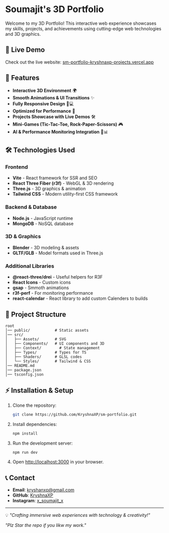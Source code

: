 # Soumajit's 3D Portfolio

Welcome to my 3D Portfolio! This interactive web experience showcases my skills, projects, and achievements using cutting-edge web technologies and 3D graphics.

## 🚀 Live Demo
Check out the live website: [sm-portfolio-kryshnaxp-projects.vercel.app](https://sm-portfolio-kryshnaxp-projects.vercel.app/)

## 📌 Features
- **Interactive 3D Environment** 🌍
- **Smooth Animations & UI Transitions** ✨
- **Fully Responsive Design** 📱💻
- **Optimized for Performance** 🚀
- **Projects Showcase with Live Demos** 🛠️
- **Mini-Games (Tic-Tac-Toe, Rock-Paper-Scissors)** 🎮
- **AI & Performance Monitoring Integration** 🤖📊

## 🛠️ Technologies Used
### **Frontend**
- **Vite** - React framework for SSR and SEO
- **React Three Fiber (r3f)** - WebGL & 3D rendering
- **Three.js** - 3D graphics & animation
- **Tailwind CSS** - Modern utility-first CSS framework

### **Backend & Database**
- **Node.js** - JavaScript runtime
- **MongoDB** - NoSQL database

### **3D & Graphics**
- **Blender** - 3D modeling & assets
- **GLTF/GLB** - Model formats used in Three.js

### **Additional Libraries**
- **@react-three/drei** - Useful helpers for R3F
- **React Icons** - Custom icons
- **gsap** - Smmoth animations
- **r3f-perf** - For monitoring performance
- **react-calendar** - React library to add custom Calenders to builds

## 📂 Project Structure
```
root
│── public/           # Static assets
│── src/
│   ├── Assets/       # SVG
│   ├── Components/   # UI components and 3D
│   ├── Context/        # State management
│   ├── Types/        # Types for TS
│   ├── Shaders/      # GLSL codes
│   └── Styles/       # Tailwind & CSS
│── README.md
│── package.json
│── tsconfig.json
```

## ⚡ Installation & Setup
1. Clone the repository:
   ```sh
   git clone https://github.com/KryshnaXP/sm-portfolio.git
   ```
2. Install dependencies:
   ```sh
   npm install
   ```
3. Run the development server:
   ```sh
   npm run dev
   ```
4. Open [http://localhost:3000](http://localhost:3000) in your browser.

## 📞 Contact
- **Email**: [kryshanxp@gmail.com](mailto:kryshanxp@gmail.com)
- **GitHub**: [KryshnaXP](https://github.com/KryshnaXP)
- **Instagram**: [x_soumajit_x](https://www.instagram.com/x_soumajit_x/)

---
💡 *"Crafting immersive web experiences with technology & creativity!"*

*"Plz Star the repo if you likw my work."*

